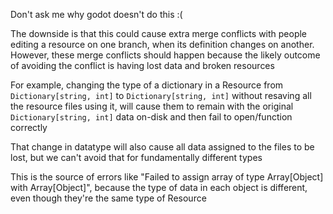 Don't ask me why godot doesn't do this :(

The downside is that this could cause extra merge conflicts with people editing a resource on one branch, when its definition changes on another. However, these merge conflicts should happen because the likely outcome of avoiding the conflict is having lost data and broken resources

For example, changing the type of a dictionary in a Resource from `Dictionary[string, int]` to `Dictionary[string, int]` without resaving all the resource files using it, will cause them to remain with the original `Dictionary[string, int]` data on-disk and then fail to open/function correctly

That change in datatype will also cause all data assigned to the files to be lost, but we can't avoid that for fundamentally different types

This is the source of errors like "Failed to assign array of type Array[Object] with Array[Object]", because the type of data in each object is different, even though they're the same type of Resource
